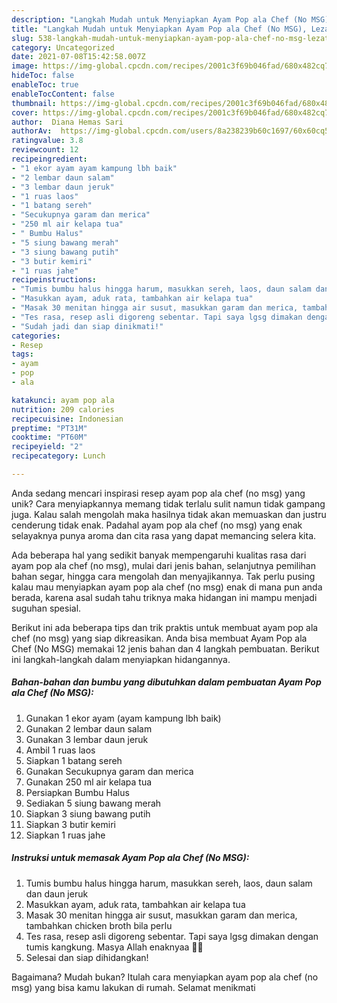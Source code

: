 ```yaml
---
description: "Langkah Mudah untuk Menyiapkan Ayam Pop ala Chef (No MSG), Lezat"
title: "Langkah Mudah untuk Menyiapkan Ayam Pop ala Chef (No MSG), Lezat"
slug: 538-langkah-mudah-untuk-menyiapkan-ayam-pop-ala-chef-no-msg-lezat
category: Uncategorized
date: 2021-07-08T15:42:58.007Z
image: https://img-global.cpcdn.com/recipes/2001c3f69b046fad/680x482cq70/ayam-pop-ala-chef-no-msg-foto-resep-utama.jpg
hideToc: false
enableToc: true
enableTocContent: false
thumbnail: https://img-global.cpcdn.com/recipes/2001c3f69b046fad/680x482cq70/ayam-pop-ala-chef-no-msg-foto-resep-utama.jpg
cover: https://img-global.cpcdn.com/recipes/2001c3f69b046fad/680x482cq70/ayam-pop-ala-chef-no-msg-foto-resep-utama.jpg
author:  Diana Hemas Sari
authorAv:  https://img-global.cpcdn.com/users/8a238239b60c1697/60x60cq50/avatar.jpg
ratingvalue: 3.8
reviewcount: 12
recipeingredient:
- "1 ekor ayam ayam kampung lbh baik"
- "2 lembar daun salam"
- "3 lembar daun jeruk"
- "1 ruas laos"
- "1 batang sereh"
- "Secukupnya garam dan merica"
- "250 ml air kelapa tua"
- " Bumbu Halus"
- "5 siung bawang merah"
- "3 siung bawang putih"
- "3 butir kemiri"
- "1 ruas jahe"
recipeinstructions:
- "Tumis bumbu halus hingga harum, masukkan sereh, laos, daun salam dan daun jeruk"
- "Masukkan ayam, aduk rata, tambahkan air kelapa tua"
- "Masak 30 menitan hingga air susut, masukkan garam dan merica, tambahkan chicken broth bila perlu"
- "Tes rasa, resep asli digoreng sebentar. Tapi saya lgsg dimakan dengan tumis kangkung. Masya Allah enaknyaa 🥰😋"
- "Sudah jadi dan siap dinikmati!"
categories:
- Resep
tags:
- ayam
- pop
- ala

katakunci: ayam pop ala 
nutrition: 209 calories
recipecuisine: Indonesian
preptime: "PT31M"
cooktime: "PT60M"
recipeyield: "2"
recipecategory: Lunch

---
```



Anda sedang mencari inspirasi resep ayam pop ala chef (no msg) yang unik? Cara menyiapkannya memang tidak terlalu sulit namun tidak gampang juga. Kalau salah mengolah maka hasilnya tidak akan memuaskan dan justru cenderung tidak enak. Padahal ayam pop ala chef (no msg) yang enak selayaknya punya aroma dan cita rasa yang dapat memancing selera kita.


Ada beberapa hal yang sedikit banyak mempengaruhi kualitas rasa dari ayam pop ala chef (no msg), mulai dari jenis bahan, selanjutnya pemilihan bahan segar, hingga cara mengolah dan menyajikannya. Tak perlu pusing kalau mau menyiapkan ayam pop ala chef (no msg) enak di mana pun anda berada, karena asal sudah tahu triknya maka hidangan ini mampu menjadi suguhan spesial.




Berikut ini ada beberapa tips dan trik praktis untuk membuat ayam pop ala chef (no msg) yang siap dikreasikan. Anda bisa membuat Ayam Pop ala Chef (No MSG) memakai 12 jenis bahan dan 4 langkah pembuatan. Berikut ini langkah-langkah dalam menyiapkan hidangannya.

<!--inarticleads1-->

##### Bahan-bahan dan bumbu yang dibutuhkan dalam pembuatan Ayam Pop ala Chef (No MSG):

1. Gunakan 1 ekor ayam (ayam kampung lbh baik)
1. Gunakan 2 lembar daun salam
1. Gunakan 3 lembar daun jeruk
1. Ambil 1 ruas laos
1. Siapkan 1 batang sereh
1. Gunakan Secukupnya garam dan merica
1. Gunakan 250 ml air kelapa tua
1. Persiapkan  Bumbu Halus
1. Sediakan 5 siung bawang merah
1. Siapkan 3 siung bawang putih
1. Siapkan 3 butir kemiri
1. Siapkan 1 ruas jahe




<!--inarticleads2-->

##### Instruksi untuk memasak Ayam Pop ala Chef (No MSG):

1. Tumis bumbu halus hingga harum, masukkan sereh, laos, daun salam dan daun jeruk
1. Masukkan ayam, aduk rata, tambahkan air kelapa tua
1. Masak 30 menitan hingga air susut, masukkan garam dan merica, tambahkan chicken broth bila perlu
1. Tes rasa, resep asli digoreng sebentar. Tapi saya lgsg dimakan dengan tumis kangkung. Masya Allah enaknyaa 🥰😋
1. Selesai dan siap dihidangkan!



Bagaimana? Mudah bukan? Itulah cara menyiapkan ayam pop ala chef (no msg) yang bisa kamu lakukan di rumah. Selamat menikmati
